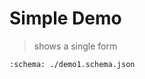 # Simple Demo

> shows a single form

```{pr-form} https://github.com/deathbeds/prjsf/new/not-a-branch
:schema: ./demo1.schema.json
```
